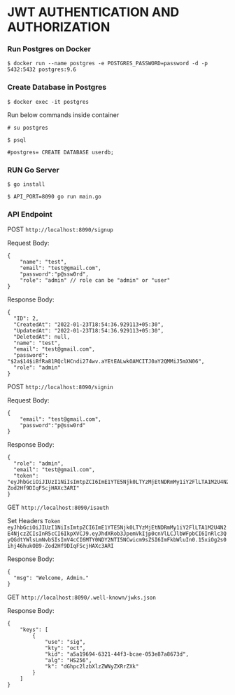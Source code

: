 # JWT AUTHENTICATION AND AUTHORIZATION

### Run Postgres on Docker

`$ docker run --name postgres -e POSTGRES_PASSWORD=password -d -p 5432:5432 postgres:9.6`

### Create Database in Postgres

`$ docker exec -it postgres`

Run below commands inside container

`# su postgres`

`$ psql`

`#postgres= CREATE DATABASE userdb;`

### RUN Go Server

`$ go install`

`$ API_PORT=8090 go run main.go`

### API Endpoint

POST `http://localhost:8090/signup`

Request Body:

```
{
	"name": "test",
	"email": "test@gmail.com",
	"password":"p@ssw0rd",
	"role": "admin" // role can be "admin" or "user"
}
```

Response Body:

```
{
  "ID": 2,
  "CreatedAt": "2022-01-23T18:54:36.929113+05:30",
  "UpdatedAt": "2022-01-23T18:54:36.929113+05:30",
  "DeletedAt": null,
  "name": "test",
  "email": "test@gmail.com",
  "password": "$2a$14$iBfRa81RQclHCndi274wv.aYEtEALwkOAMCITJ0aY2QMMiJ5mXN06",
  "role": "admin"
}
```

POST `http://localhost:8090/signin`

Request Body:

```
{
	"email": "test@gmail.com",
	"password":"p@ssw0rd"
}
```

Response Body:

```
{
  "role": "admin",
  "email": "test@gmail.com",
  "token": "eyJhbGciOiJIUzI1NiIsImtpZCI6ImE1YTE5Njk0LTYzMjEtNDRmMy1iY2FlLTA1M2U4N2E4NjczZCIsInR5cCI6IkpXVCJ9.eyJhdXRob3JpemVkIjp0cnVlLCJlbWFpbCI6InRlc3QyQGdtYWlsLmNvbSIsImV4cCI6MTY0NDY2NTI5NCwicm9sZSI6ImFkbWluIn0.15xiOg2s0ihj46hukOB9-Zod2Hf9DIqFScjHAXc3ARI"
}
```

GET `http://localhost:8090/isauth`

Set Headers `Token eyJhbGciOiJIUzI1NiIsImtpZCI6ImE1YTE5Njk0LTYzMjEtNDRmMy1iY2FlLTA1M2U4N2E4NjczZCIsInR5cCI6IkpXVCJ9.eyJhdXRob3JpemVkIjp0cnVlLCJlbWFpbCI6InRlc3QyQGdtYWlsLmNvbSIsImV4cCI6MTY0NDY2NTI5NCwicm9sZSI6ImFkbWluIn0.15xiOg2s0ihj46hukOB9-Zod2Hf9DIqFScjHAXc3ARI`

Response Body:

```
{
  "msg": "Welcome, Admin."
}
```

GET `http://localhost:8090/.well-known/jwks.json`

Response Body:

```
{
	"keys": [
		{
			"use": "sig",
			"kty": "oct",
			"kid": "a5a19694-6321-44f3-bcae-053e87a8673d",
			"alg": "HS256",
			"k": "dGhpc2lzbXlzZWNyZXRrZXk"
		}
	]
}
```
